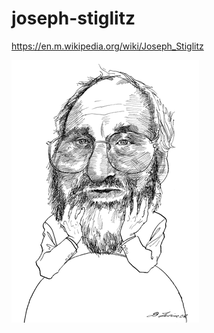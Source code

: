 joseph-stiglitz 
===============

https://en.m.wikipedia.org/wiki/Joseph_Stiglitz

![](https://github.com/nondejus/joseph-stiglitz/blob/main/joseph-stiglitz_2002-08-15.gif)
